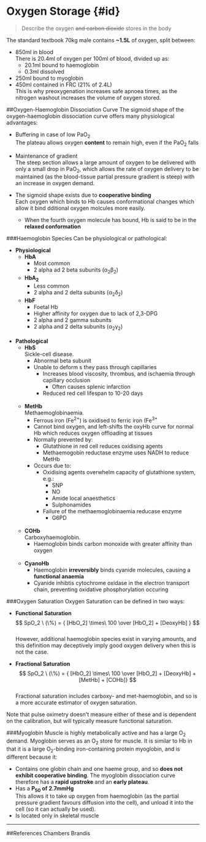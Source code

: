 # Oxygen Storage {#id}
> Describe the oxygen ~~and carbon dioxide~~ stores in the body

The standard textbook 70kg male contains **~1.5L** of oxygen, split between:
* 850ml in blood  
  There is 20.4ml of oxygen per 100ml of blood, divided up as:
  * 20.1ml bound to haemoglobin
  * 0.3ml dissolved
* 250ml bound to myoglobin
* 450ml contained in FRC (21% of 2.4L)   
This is why preoxygenation increases safe apnoea times, as the nitrogen washout increases the volume of oxygen stored.

##Oxygen-Haemoglobin Dissociation Curve
The sigmoid shape of the oxygen-haemoglobin dissociation curve offers many physiological advantages:
* Buffering in case of low PaO<sub>2</sub>  
The plateau allows oxygen **content** to remain high, even if the PaO<sub>2</sub> falls
* Maintenance of gradient  
The steep section allows a large amount of oxygen to be delivered with only a small drop in PaO<sub>2</sub>, which allows the rate of oxygen delivery to be maintained (as the blood-tissue partial pressure gradient is steep) with an increase in oxygen demand.


* The sigmoid shape exists due to **cooperative binding**  
Each oxygen which binds to Hb causes conformational changes which allow it bind dditional oxygen molcules more easily.
  * When the fourth oxygen molecule has bound, Hb is said to be in the **relaxed conformation**

###Haemoglobin Species
Can be physiological or pathological:
* **Physiological**
  * **HbA**  
    * Most common
    * 2 alpha ad 2 beta subunits (α<sub>2</sub>β<sub>2</sub>)
  * **HbA<sub>2</sub>**
    * Less common
    * 2 alpha and 2 delta subunits (α<sub>2</sub>δ<sub>2</sub>)
  * **HbF**
    * Foetal Hb
    * Higher affinity for oxygen due to lack of 2,3-DPG
    * 2 alpha and 2 gamma subunits 
    * 2 alpha and 2 delta subunits (α<sub>2</sub>γ<sub>2</sub>) <br> <br>
* **Pathological**
  * **HbS**  
  Sickle-cell disease.
    * Abnormal beta subunit
    * Unable to deform s they pass through capillaries
      * Increases blood viscosity, thrombus, and ischaemia through capillary occlusion
        * Often causes splenic infarction
      * Reduced red cell lifespan to 10-20 days <br> <br>
  * **MetHb**  
  Methaemoglobinaemia.
    * Ferrous iron (Fe<sup>2+</sup>) is oxidised to ferric iron (Fe<sup>3+</sup>
    * Cannot bind oxygen, and left-shifts the oxyHb curve for normal Hb which reduces oxygen offloading at tissues
    * Normally prevented by:
      * Glutathione in red cell reduces oxidising agents
      * Methaemogobin reductase enzyme uses NADH to reduce MetHb
    * Occurs due to:
      * Oxidising agents overwhelm capacity of glutathione system, e.g.:
        * SNP
        * NO
        * Amide local anaesthetics
        * Sulphonamides
      * Failure of the methaemoglobinaemia reducase enzyme
        * G6PD      <br> <br>
  * **COHb**  
  Carboxyhaemoglobin.
    * Haemoglobin binds carbon monoxide with greater affinity than oxygen<br> <br>
  * **CyanoHb**  
    * Haemoglobin **irreversibly** binds cyanide molecules, causing a **functional anaemia**
    * Cyanide inhibtis cytochrome oxidase in the electron transport chain, preventing oxidative phosphorylation occuring
    
###Oxygen Saturation
Oxygen Saturation can be defined in two ways:

* **Functional Saturation**  
$$ SpO_2 \ (\%) = { [HbO_2] \times\  100 \over [HbO_2] + [DeoxyHb] } $$  
However, additional haemoglobin species exist in varying amounts, and this definition may deceptively imply good oxygen delivery when this is not the case.

* **Fractional Saturation**  
$$ SpO_2 \ (\%) = { [HbO_2] \times\  100 \over [HbO_2] + [DeoxyHb] + [MetHb] + [COHb]} $$  
Fractional saturation includes carboxy- and met-haemoglobin, and so is a more accurate estimator of oxygen saturation.

Note that pulse oximetry doesn't measure either of these and is dependent on the calibration, but will typically measure functional saturation.


###Myoglobin
Muscle is highly metabolically active and has a large O<sub>2</sub> demand. Myoglobin serves as an O<sub>2</sub> store for muscle. It is similar to Hb in that it is a large O<sub>2</sub>-binding iron-containing protein myoglobin, and is different because it:
* Contains one globin chain and one haeme group, and so **does not exhibit cooperative binding**. The myoglobin dissociation curve therefore has a **rapid upstroke** and an **early plateau**.
* Has a **P<sub>50</sub> of 2.7mmHg**  
This allows it to take up oxygen from haemoglobin (as the partial pressure gradient favours diffusion into the cell), and unload it into the cell (so it can actually be used).
* Is located only in skeletal muscle

---
##References
Chambers
Brandis